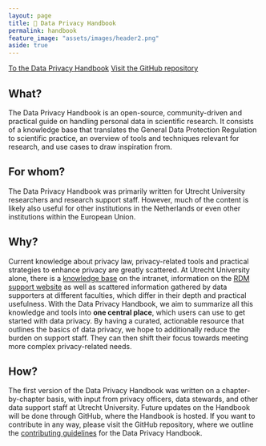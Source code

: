 ```yaml
---
layout: page
title: 🧠 Data Privacy Handbook
permalink: handbook
feature_image: "assets/images/header2.png"
aside: true
---
```


<a href="https://utrechtuniversity.github.io/dataprivacyhandbook/" target="_blank" class="button">To the Data Privacy Handbook</a>
<a href="https://github.com/UtrechtUniversity/dataprivacyhandbook/#readme" target="_blank" class="button">Visit the GitHub repository</a>

## What?
The Data Privacy Handbook is an open-source, community-driven and practical guide on handling personal data in scientific research. It consists of a knowledge base that translates the General Data Protection Regulation to scientific practice, an overview of tools and techniques relevant for research, and use cases to draw inspiration from. 

## For whom?
The Data Privacy Handbook was primarily written for Utrecht University researchers and research support staff. However, much of the content is likely also useful for other institutions in the Netherlands or even other institutions within the European Union.

## Why?
Current knowledge about privacy law, privacy-related tools and practical strategies to enhance privacy are greatly scattered. At Utrecht University alone, there is a <a href="https://intranet.uu.nl/en/knowledge-base/privacy-at-uu" target="_blank">knowledge base</a> on the intranet, information on the <a href="https://www.uu.nl/en/research/research-data-management/guides/handling-personal-data" target="_blank">RDM support website</a> as well as scattered information gathered by data supporters at different faculties, which differ in their depth and practical usefulness. With the Data Privacy Handbook, we aim to summarize all this knowledge and tools into **one central place**, which users can use to get started with data privacy. By having a curated, actionable resource that outlines the basics of data privacy, we hope to additionally reduce the burden on support staff. They can then shift their focus towards meeting more complex privacy-related needs.

## How?
The first version of the Data Privacy Handbook was written on a chapter-by-chapter basis, with input from privacy officers, data stewards, and other data support staff at Utrecht University. Future updates on the Handbook will be done through GitHub, where the Handbook is hosted. If you want to contribute in any way, please visit the GitHub repository, where we outline the <a href="https://github.com/UtrechtUniversity/dataprivacyhandbook/blob/main/CONTRIBUTING.md" target="_blank">contributing guidelines</a> for the Data Privacy Handbook. 
